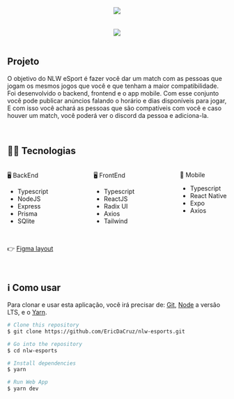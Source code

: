 <div style="text-align: center" align="center">
    <img src="https://imgur.com/TPIEcFI.png" align="center" />
</div>

<br />
<br />

<div style="text-align: center" align="center">
    <img src="https://imgur.com/rhqQLzi.png" align="center" />
</div>

<br />

## Projeto
<p>
   O objetivo do NLW eSport é fazer você dar um match com as pessoas que jogam os mesmos jogos que você e que tenham a maior compatibilidade. Foi desenvolvido o backend, frontend e o app mobile. Com esse conjunto você pode publicar anúncios falando o horário e dias disponíveis para jogar, E com isso você achará as pessoas que são compatíveis com você e caso houver um match, você poderá ver o discord da pessoa e adiciona-la.
</p>

<br />

## 👨‍💻 Tecnologias
<div style="display:flex; justify-content:space-between;margin-top:20px">
    <div>
        <p>🖥 BackEnd</p>
        <ul>
            <li>Typescript</li>
            <li>NodeJS</li>
            <li>Express</li>
            <li>Prisma</li>
            <li>SQlite</li>
        </ul>
    </div>
    <div>
        <p>🖥️ FrontEnd</p>
        <ul>
            <li>Typescript</li>
            <li>ReactJS</li>
            <li>Radix UI</li>
            <li>Axios</li>
            <li>Tailwind</li>
        </ul>
    </div>
    <div>
        <p>📱 Mobile</p>
        <ul>
            <li>Typescript</li>
            <li>React Native</li>
            <li>Expo</li>
            <li>Axios</li>
        </ul>
    </div>
</div>
<br />
<p>👉 <a href="https://www.figma.com/file/r4ClAZfvQGaZC6GIgzgilV/NLW-eSports-(Community)?node-id=0%3A1"> Figma layout </a></p>

<br />

## ℹ️ Como usar
<p>Para clonar e usar esta aplicação, você irá precisar de: <a href="https://git-scm.com/">Git</a>, <a href="https://nodejs.org/en/">Node</a> a versão LTS, e o <a href="https://yarnpkg.com/">Yarn</a>.</p>

```bash
# Clone this repository
$ git clone https://github.com/EricDaCruz/nlw-esports.git

# Go into the repository
$ cd nlw-esports

# Install dependencies
$ yarn

# Run Web App
$ yarn dev
```
